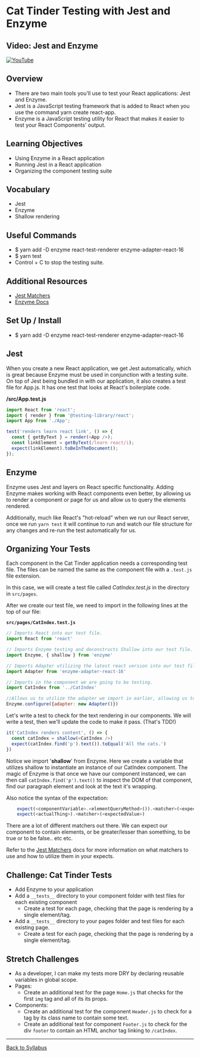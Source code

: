 # Cat Tinder Testing with Jest and Enzyme

## Video: Jest and Enzyme
[![YouTube](http://img.youtube.com/vi/cvuAaJAFQ2o/0.jpg)](https://www.youtube.com/watch?v=cvuAaJAFQ2o)

## Overview
- There are two main tools you'll use to test your React applications: Jest and Enzyme.
- Jest is a JavaScript testing framework that is added to React when you use the command yarn create react-app.
- Enzyme is a JavaScript testing utility for React that makes it easier to test your React Components' output.

## Learning Objectives
- Using Enzyme in a React application
- Running Jest in a React application
- Organizing the component testing suite

## Vocabulary
- Jest
- Enzyme
- Shallow rendering

## Useful Commands
- $ yarn add -D enzyme react-test-renderer enzyme-adapter-react-16
- $ yarn test
- Control + C to stop the testing suite.

## Additional Resources
- [Jest Matchers](https://facebook.github.io/jest/docs/en/using-matchers.html#content)
- [Enzyme Docs](https://enzymejs.github.io/enzyme/)

## Set Up / Install
- $ yarn add -D enzyme react-test-renderer enzyme-adapter-react-16

## Jest
When you create a new React application, we get Jest automatically, which is great because Enzyme must be used in conjunction with a testing suite. On top of Jest being bundled in with our application, it also creates a test file for App.js. It has one test that looks at React's boilerplate code.

**/src/App.test.js**
```javascript
import React from 'react';
import { render } from '@testing-library/react';
import App from './App';

test('renders learn react link', () => {
  const { getByText } = render(<App />);
  const linkElement = getByText(/learn react/i);
  expect(linkElement).toBeInTheDocument();
});
```

## Enzyme
Enzyme uses Jest and layers on React specific functionality. Adding Enzyme makes working with React components even better, by allowing us to render a component or page for us and allow us to query the elements rendered.

Additionally, much like React's "hot-reload" when we run our React server, once we run `yarn test` it will continue to run and watch our file structure for any changes and re-run the test automatically for us.

## Organizing Your Tests
Each component in the Cat Tinder application needs a corresponding test file. The files can be named the same as the component file with a `.test.js` file extension.

In this case, we will create a test file called *CatIndex.test.js* in the directory in `src/pages`.

After we create our test file, we need to import in the following lines at the top of our file:

**`src/pages/CatIndex.test.js`**
```javascript
// Imports React into our test file.
import React from 'react'

// Imports Enzyme testing and deconstructs Shallow into our test file.
import Enzyme, { shallow } from 'enzyme'

// Imports Adapter utilizing the latest react version into our test file so we can run a testing render on any component we may need.
import Adapter from 'enzyme-adapter-react-16'

// Imports in the component we are going to be testing.
import CatIndex from '../CatIndex'

//Allows us to utilize the adapter we import in earlier, allowing us to call and render a component.
Enzyme.configure({adapter: new Adapter()})
```

Let's write a test to check for the text rendering in our components. We will write a test, then we'll update the code to make it pass. (That's TDD!)

```javascript
it('CatIndex renders content', () => {
  const catIndex = shallow(<CatIndex />)
  expect(catIndex.find('p').text()).toEqual('All the cats.')
})
```
Notice we import '__shallow__' from Enzyme. Here we create a variable that utilizes shallow to instantiate an instance of our CatIndex component. The magic of Enzyme is that once we have our component instanced, we can then call `catIndex.find('p').text()` to inspect the DOM of that component, find our paragraph element and look at the text it's wrapping.

Also notice the syntax of the expectation:
```javascript
    expect(<componentVariable>.<elementQueryMethod>()).<matcher>(<expectedValue>)
    expect(<actualThing>).<matcher>(<expectedValue>)
```
There are a lot of different matchers out there. We can expect our component to contain elements, or be greater/lesser than something, to be true or to be false.. etc etc.

Refer to the [Jest Matchers](https://facebook.github.io/jest/docs/en/using-matchers.html#content) docs for more information on what matchers to use and how to utilize them in your expects.



## Challenge: Cat Tinder Tests
- Add Enzyme to your application
- Add a `__tests__` directory to your component folder with test files for each existing component
  - Create a test for each page, checking that the page is rendering by a single element/tag.
- Add a `__tests__` directory to your pages folder and test files for each existing page.
  - Create a test for each page, checking that the page is rendering by a single element/tag.


## Stretch Challenges
- As a developer, I can make my tests more DRY by declaring reusable variables in global scope.
- Pages:
  - Create an additional test for the page `Home.js` that checks for the first `img` tag and all of its its props.
- Components:
  - Create an additional test for the component `Header.js` to check for a tag by its class name to contain some text.
  - Create an additional test for component `Footer.js` to check for the div `footer` to contain an HTML anchor tag linking to `/catIndex`.

---
[Back to Syllabus](../../README.md#cat-tinder-frontend)
